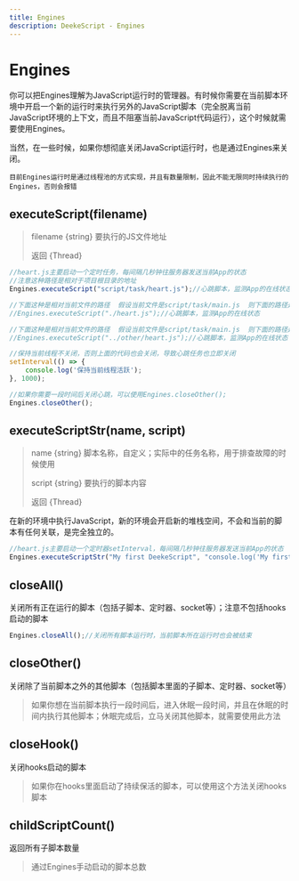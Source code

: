 ```yaml
---
title: Engines
description: DeekeScript - Engines
---
```


# Engines

你可以把Engines理解为JavaScript运行时的管理器。有时候你需要在当前脚本环境中开启一个新的运行时来执行另外的JavaScript脚本（完全脱离当前JavaScript环境的上下文，而且不阻塞当前JavaScript代码运行），这个时候就需要使用Engines。

当然，在一些时候，如果你想彻底关闭JavaScript运行时，也是通过Engines来关闭。

`目前Engines运行时是通过线程池的方式实现，并且有数量限制，因此不能无限同时持续执行的Engines，否则会报错`

## executeScript(filename)

> filename {string}   要执行的JS文件地址
> 
> 返回 {Thread}

```javascript
//heart.js主要启动一个定时任务，每间隔几秒钟往服务器发送当前App的状态
//注意这种路径是相对于项目根目录的地址
Engines.executeScript("script/task/heart.js");//心跳脚本，监测App的在线状态

//下面这种是相对当前文件的路径  假设当前文件是script/task/main.js  则下面的路径是script/task/heart.js
//Engines.executeScript("./heart.js");//心跳脚本，监测App的在线状态

//下面这种是相对当前文件的路径  假设当前文件是script/task/main.js  则下面的路径是script/other/heart.js
//Engines.executeScript("../other/heart.js");//心跳脚本，监测App的在线状态

//保持当前线程不关闭，否则上面的代码也会关闭，导致心跳任务也立即关闭
setInterval(() => {
    console.log('保持当前线程活跃');
}, 1000);

//如果你需要一段时间后关闭心跳，可以使用Engines.closeOther();
Engines.closeOther();
```


## executeScriptStr(name, script)

> name {string}   脚本名称，自定义；实际中的任务名称，用于排查故障的时候使用
>
> script {string} 要执行的脚本内容
> 
> 返回 {Thread}

在新的环境中执行JavaScript，新的环境会开启新的堆栈空间，不会和当前的脚本有任何关联，是完全独立的。

```javascript
//heart.js主要启动一个定时器setInterval，每间隔几秒钟往服务器发送当前App的状态
Engines.executeScriptStr("My first DeekeScript", "console.log('My first DeekeScript');");
```

## closeAll()

关闭所有正在运行的脚本（包括子脚本、定时器、socket等）；注意不包括hooks启动的脚本

```javascript
Engines.closeAll();//关闭所有脚本运行时，当前脚本所在运行时也会被结束
```

## closeOther()

关闭除了当前脚本之外的其他脚本（包括脚本里面的子脚本、定时器、socket等）

> 如果你想在当前脚本执行一段时间后，进入休眠一段时间，并且在休眠的时间内执行其他脚本；休眠完成后，立马关闭其他脚本，就需要使用此方法


## closeHook()

关闭hooks启动的脚本

> 如果你在hooks里面启动了持续保活的脚本，可以使用这个方法关闭hooks脚本


## childScriptCount()

返回所有子脚本数量

> 通过Engines手动启动的脚本总数

